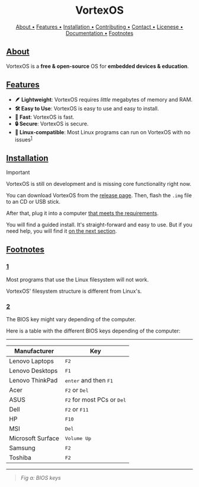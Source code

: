 <div align="center">
  <h1>VortexOS</h1>
</div>

<p align="center">
  <a href="#about">About •</a>
  <a href="#features">Features •</a>
  <a href="#installation">Installation •</a>
  <a href="#contributing">Contributing •</a>
  <a href="#contact">Contact •</a>
  <a href="#license">Licenese •</a>
  <a href="#documentation">Documentation •</a>
  <a href="#footnotes">Footnotes</a>
</p>

## [About](#about)

VortexOS is a **free & open-source** OS for **embedded devices & education**.

## [Features](#features)

- **🪶 Lightweight**: VortexOS requires *little* megabytes of memory and RAM.
- **🛠️ Easy to Use**: VortexOS is easy to use and easy to install.
- **🚀 Fast**: VortexOS is fast.
- **🔒 Secure**: VortexOS is secure.
- **🐧 Linux-compatible**: Most Linux programs can run on VortexOS with no issues<sup><a href="#1">1</a></sup>

## [Installation](#installation)

> [!IMPORTANT]
> VortexOS is still on development and is missing core functionality
> right now.

You can download VortexOS from the [release page](https://github.com/vortexos/vortexos/releases).
Then, flash the `.img` file to an CD or USB stick.

After that, plug it into a computer [that meets the requirements](#requirements).

You will find a guided install. It's straight-forward and easy to use. But if you
need help, you will find it [on the next section](#guide).

## [Footnotes](#footnotes)

### [1](#1)

Most programs that use the Linux filesystem will not work.

VortexOS' filesystem structure is different from Linux's.

### [2](#2)

The BIOS key might vary depending of the computer.

Here is a table with the different BIOS keys depending of the computer:

--------------------------------------------------------------------
| Manufacturer      | Key                                          |
|-------------------|----------------------------------------------|
| Lenovo Laptops    | <kbd>F2</kbd>                                |
| Lenovo Desktops   | <kbd>F1</kbd>                                |
| Lenovo ThinkPad   | <kbd>enter</kbd> and then <kbd>F1</kbd>      |
| Acer              | <kbd>F2</kbd> or <kbd>Del</kbd>              |
| ASUS              | <kbd>F2</kbd> for most PCs or <kbd>Del</kbd> |
| Dell              | <kbd>F2</kbd> or <kbd>F11</kbd>              |
| HP                | <kbd>F10</kbd>                               |
| MSI               | <kbd>Del</kbd>                               |
| Microsoft Surface | <kbd>Volume Up</kbd>                         |
| Samsung           | <kbd>F2</kbd>                                |
| Toshiba           | <kbd>F2</kbd>                                |
--------------------------------------------------------------------
> *Fig a: BIOS keys*

